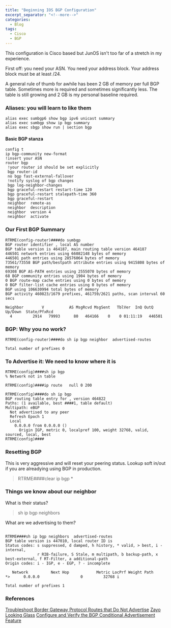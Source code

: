 ```yaml
---
title: "Beginning IOS BGP Configuration"
excerpt_separator: "<!--more-->"
categories:
  - Blog
tags:
  - Cisco
  - BGP
---
```


This configuration is Cisco based but JunOS isn't too far of a stretch in my experience.

First off: you need your ASN. You need your address block. Your address block must be at least /24.

A general rule of thumb for awhile has been 2 GB of memory per full BGP table. Sometimes more is required and sometimes significantly less. The table is still growing and 2 GB is my personal baseline required.

### Aliases: you will learn to like them

```plaintext
alias exec sumbgp6 show bgp ipv6 unicast summary
alias exec sumbgp show ip bgp summary
alias exec sbgp show run | section bgp
```

#### Basic BGP stanza

```plaintext
config t
ip bgp-community new-format
!insert your ASN
router bgp 
 !your router id should be set explicitly
 bgp router-id 
 no bgp fast-external-fallover
 !notify syslog of bgp changes
 bgp log-neighbor-changes
 bgp graceful-restart restart-time 120
 bgp graceful-restart stalepath-time 360
 bgp graceful-restart
 neighbor  remote-as 
 neighbor  description 
 neighbor  version 4
 neighbor  activate
```

### Our First BGP Summary

```plaintext
RTRME(config-router)####do sumbgp
BGP router identifier , local AS number 
BGP table version is 464187, main routing table version 464187
446501 network entries using 66082148 bytes of memory
446501 path entries using 28576064 bytes of memory
73561/73558 BGP path/bestpath attribute entries using 9415808 bytes of memory
69308 BGP AS-PATH entries using 2555070 bytes of memory
68 BGP community entries using 1904 bytes of memory
0 BGP route-map cache entries using 0 bytes of memory
0 BGP filter-list cache entries using 0 bytes of memory
BGP using 106630994 total bytes of memory
BGP activity 460823/1679 prefixes, 461759/2621 paths, scan interval 60 secs

Neighbor        V           AS MsgRcvd MsgSent   TblVer  InQ OutQ Up/Down  State/PfxRcd
  4         2914   79993      80   464166    0    0 01:11:19   446501
```

### BGP: Why you no work?


```
RTRME(config-router)####do sh ip bgp neighbor  advertised-routes

Total number of prefixes 0
```

### To Advertise it: We need to know where it is

```
RTRME(config)####sh ip bgp 
% Network not in table

RTRME(config)####ip route   null 0 200

RTRME(config)####do sh ip bgp 
BGP routing table entry for , version 464822
Paths: (1 available, best ####1, table default)
Multipath: eBGP
  Not advertised to any peer
  Refresh Epoch 1
  Local
    0.0.0.0 from 0.0.0.0 ()
      Origin IGP, metric 0, localpref 100, weight 32768, valid, sourced, local, best
RTRME(config)####
```


### Resetting BGP

This is very aggressive and will reset your peering status. Lookup soft in/out if you are alreadying using BGP in production.

> RTRME####clear ip bgp *

### Things we know about our neighbor

What is their status?

> sh ip bgp neighbors

What are we advertising to them?

```plaintext

RTRME####sh ip bgp neighbors  advertised-routes 
BGP table version is 447010, local router ID is 
Status codes: s suppressed, d damped, h history, * valid, > best, i - internal,
              r RIB-failure, S Stale, m multipath, b backup-path, x best-external, f RT-Filter, a additional-path
Origin codes: i - IGP, e - EGP, ? - incomplete

   Network          Next Hop            Metric LocPrf Weight Path
*>      0.0.0.0                  0         32768 i

Total number of prefixes 1 
```


### References

[Troubleshoot Border Gateway Protocol Routes that Do Not Advertise](https://www.cisco.com/c/en/us/support/docs/ip/border-gateway-protocol-bgp/19345-bgp-noad.html)
[Zayo Looking Glass](https://lg.zayo.com/lg.cgi)
[Configure and Verify the BGP Conditional Advertisement Feature](https://www.cisco.com/c/en/us/support/docs/ip/border-gateway-protocol-bgp/16137-cond-adv.html)
